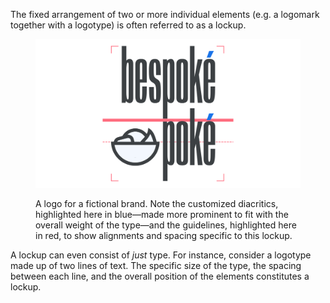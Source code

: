 The fixed arrangement of two or more individual elements (e.g. a logomark together with a logotype) is often referred to as a lockup. 

<figure>

![A fictional logo for a brand called Bespoké Poké, with the customized parts of the logo highlighted, along with guidelines that show how elements are aligned to each other.](images/thumbnail.svg)

<figcaption>A logo for a fictional brand. Note the customized diacritics, highlighted here in blue—made more prominent to fit with the overall weight of the type—and the guidelines, highlighted here in red, to show alignments and spacing specific to this lockup.</figcaption>

</figure>

A lockup can even consist of *just* type. For instance, consider a logotype made up of two lines of text. The specific size of the type, the spacing between each line, and the overall position of the elements constitutes a lockup.
